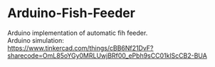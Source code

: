 # Arduino-Fish-Feeder
Arduino implementation of automatic fih feeder.
<br>
Arduino simulation:
<br>
https://www.tinkercad.com/things/cBB6Nf21DvF?sharecode=OmL85oYGy0MRLUwjBRf00_ePbh9sCC01klScCB2-BUA
